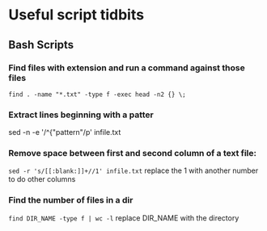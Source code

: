 Useful script tidbits
=====================

## Bash Scripts ##

### Find files with extension and run a command against those files ###
`find . -name "*.txt" -type f -exec head -n2 {} \;`

### Extract lines beginning with a patter ###
sed -n -e '/^{"pattern"/p' infile.txt 


### Remove space between first and second column of a text file: ###
`sed -r 's/[[:blank:]]+//1' infile.txt`
replace the 1 with another number to do other columns

### Find the number of files in a dir ###
`find DIR_NAME -type f | wc -l`
replace DIR_NAME with the directory
